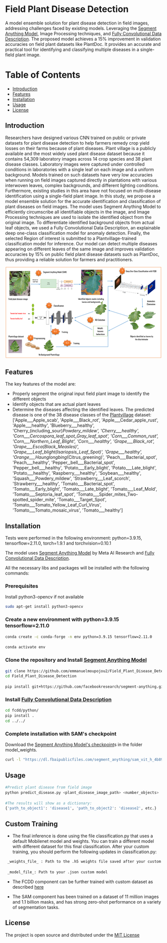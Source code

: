 # Field Plant Disease Detection

A model ensemble solution for plant disease detection in field images, addressing challenges faced by existing models. Leveraging the [Segment Anything Model](https://github.com/facebookresearch/segment-anything), Image Processing techniques, and [Fully Convolutional Data Description](https://github.com/liznerski/fcdd). The proposed model achieves a 15% improvement in validation accuracies on field plant datasets like PlantDoc. It provides an accurate and practical tool for identifying and classifying multiple diseases in a single-field plant image.

# Table of Contents

- [Introduction](#introduction)
- [Features](#features)
- [Installation](#installation)
- [Usage](#usage)
- [License](#license)

## Introduction

Researchers have designed various CNN trained on public or private datasets for plant disease detection to help farmers remedy crop yield losses on their farms because of plant diseases. Plant village is a publicly available and the most widely used plant disease dataset because it contains 54,309 laboratory images across 14 crop species and 38 plant disease classes. Laboratory images were captured under controlled conditions in laboratories with a single leaf on each image and a uniform background. Models trained on such datasets have very low accuracies when running on field images captured directly in plantations with various interwoven leaves, complex backgrounds, and different lighting conditions. Furthermore, existing studies in this area have not focused on multi-disease identification using a single-field plant image. In this study, we propose a model ensemble solution for the accurate identification and classification of plant diseases on field images. The model uses Segment Anything Model to efficiently circumscribe all identifiable objects in the image, and Image Processing techniques are used to isolate the identified object from the original image. To differentiate identified background objects from actual leaf objects, we used a Fully Convolutional Data Description, an explainable deep one-class classification model for anomaly detection. Finally, the selected Region of interest is submitted to a Plantvillage-trained classification model for inference. Our model can detect multiple diseases appearing on different leaves of the same image and improves validation accuracies by 15\% on public field plant disease datasets such as PlantDoc, thus providing a reliable solution for farmers and practitioners.

![Model Workflow](https://github.com/emmanuelmoupojou2/Field_Plant_Disease_Detection/blob/main/moupo25.PNG)

## Features

The key features of the model are:

- Properly segment the original input field plant image to identify the different objects
- Identify objects that are actual plant leaves
- Determine the diseases affecting the identified leaves. The predicted disease is one of the 38 disease classes of the [Plantvillage](https://github.com/gabrieldgf4/PlantVillage-Dataset) dataset: ['Apple___Apple_scab', 'Apple___Black_rot', 'Apple___Cedar_apple_rust', 'Apple___healthy',
                   'Blueberry___healthy', 'Cherry_(including_sour)___Powdery_mildew', 'Cherry___healthy',
                   'Corn___Cercospora_leaf_spot_Gray_leaf_spot', 'Corn___Common_rust', 'Corn___Northern_Leaf_Blight',
                   'Corn___healthy', 'Grape___Black_rot', 'Grape___Esca_(Black_Measles)',
                   'Grape___Leaf_blight_(Isariopsis_Leaf_Spot)', 'Grape___healthy',
                   'Orange___Haunglongbing_(Citrus_greening)', 'Peach___Bacterial_spot', 'Peach___healthy',
                   'Pepper,_bell___Bacterial_spot', 'Pepper,_bell___healthy', 'Potato___Early_blight',
                   'Potato___Late_blight', 'Potato___healthy', 'Raspberry___healthy', 'Soybean___healthy',
                   'Squash___Powdery_mildew', 'Strawberry___Leaf_scorch', 'Strawberry___healthy',
                   'Tomato___Bacterial_spot', 'Tomato___Early_blight', 'Tomato___Late_blight', 'Tomato___Leaf_Mold',
                   'Tomato___Septoria_leaf_spot', 'Tomato___Spider_mites_Two-spotted_spider_mite',
                   'Tomato___Target_Spot', 'Tomato___Tomato_Yellow_Leaf_Curl_Virus', 'Tomato___Tomato_mosaic_virus',
                   'Tomato___healthy']

## Installation

Tests were performed in the following environment: python=3.9.15, tensorflow=2.11.0, torch=1.9.1 and torchvision=0.10.1

The model uses [Segment Anything Model](https://github.com/facebookresearch/segment-anything) by Meta AI Research and [Fully Convolutional Data Description](https://github.com/liznerski/fcdd).

All the necessary libs and packages will be installed with the following commands:

### Prerequisites
Install python3-opencv if not available
```bash
sudo apt-get install python3-opencv
```

### Create a new environment <env> with python=3.9.15 tensorflow=2.11.0 
```bash
conda create -c conda-forge -n env python=3.9.15 tensorflow=2.11.0

conda activate env
```

### Clone the repository and Install [Segment Anything Model](https://github.com/facebookresearch/segment-anything)
```bash
git clone https://github.com/emmanuelmoupojou2/Field_Plant_Disease_Detection.git
cd Field_Plant_Disease_Detection

pip install git+https://github.com/facebookresearch/segment-anything.git
```

### Install [Fully Convolutional Data Description](https://github.com/liznerski/fcdd)
```bash
cd fcdd/python/
pip install .
cd ../../
```

### Complete installation with SAM's checkpoint

Download the [Segment Anything Model's checkpoint](https://dl.fbaipublicfiles.com/segment_anything/sam_vit_h_4b8939.pth)s in the folder model_weights.
```bash
curl -l "https://dl.fbaipublicfiles.com/segment_anything/sam_vit_h_4b8939.pth">model_weights/sam_vit_h_4b8939.pth
```

## Usage

```bash
#Predict plant disease from field image
python predict_disease.py <plant_disease_image_path> <number_objects>

#The results will show as a dictionary:
{'path_to_object1': 'disease1', 'path_to_object2': 'disease2', etc.}
```

## Custom Training

* The final inference is done using the file classification.py that uses a default Mobilenet model and weights. You can train a different model with different dataset for this final classification. After your custom training, you should perform the following updates in classification.py:
```bash
 _weights_file_ : Path to the .h5 weights file saved after your custom training

 _model_file_: Path to your .json custom model
```

* The FCDD component can be further trained with custom dataset as described [here](https://github.com/liznerski/fcdd#custom-data)
  
* The SAM component has been trained on a dataset of 11 million images and 1.1 billion masks, and has strong zero-shot performance on a variety of segmentation tasks.

## License

The project is open source and distributed under the [MIT License](https://github.com/emmanuelmoupojou2/Field_Plant_Disease_Detection/tree/main?tab=MIT-1-ov-file)

